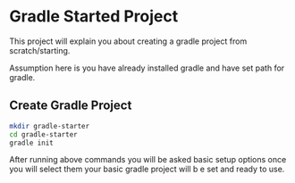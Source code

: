 # Gradle Started Project

This project will explain you about creating a gradle project from scratch/starting.

Assumption here is you have already installed gradle and have set path for gradle. 

## Create Gradle Project
``` zsh
mkdir gradle-starter
cd gradle-starter
gradle init
```

After running above commands you will be asked basic setup options once you will select them your basic gradle project will b e set and ready to use. 

